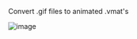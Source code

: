 Convert .gif files to animated .vmat's

![image](https://github.com/user-attachments/assets/bba9eb9f-8a34-47c0-9700-ae555e10338e)
